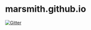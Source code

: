 # marsmith.github.io

[![Gitter](https://badges.gitter.im/Join%20Chat.svg)](https://gitter.im/marsmith/marsmith.github.io?utm_source=badge&utm_medium=badge&utm_campaign=pr-badge&utm_content=badge)
